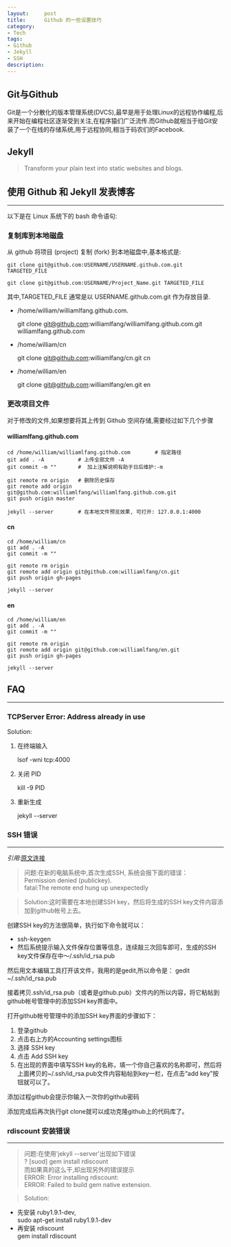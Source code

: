 ```yaml
---
layout:     post
title:      Github 的一些设置技巧
category:   
- Tech
tags: 
- Github
- Jekyll
- SSH
description: 
---
```


Git与Github
----

Git是一个分散化的版本管理系统(DVCS),最早是用于处理Linux的远程协作编程,后来开始在编程社区逐渐受到关注,在程序猿们广泛流传.而Github就相当于给Git安装了一个在线的存储系统,用于远程协同,相当于码农们的Facebook.

## Jekyll

> Transform your plain text into static websites and blogs.


## 使用 Github 和 Jekyll 发表博客
----

以下是在 Linux 系统下的 bash 命令语句:

### 复制库到本地磁盘

从 github 将项目 (project) 复制 (fork) 到本地磁盘中,基本格式是:

    git clone git@github.com:USERNAME/USERNAME.github.com.git TARGETED_FILE
    
    git clone git@github.com:USERNAME/Project_Name.git TARGETED_FILE

其中,TARGETED_FILE 通常是以 USERNAME.github.com.git 作为存放目录.

- /home/william/williamlfang.github.com. 

    git clone git@github.com:williamlfang/williamlfang.github.com.git williamlfang.github.com

- /home/william/cn

    git clone git@github.com:williamlfang/cn.git cn

- /home/william/en

    git clone git@github.com:williamlfang/en.git en


###  更改项目文件

对于修改的文件,如果想要将其上传到 Github 空间存储,需要经过如下几个步骤

#### williamlfang.github.com

    cd /home/william/williamlfang.github.com        # 指定路径
    git add . -A           # 上传全部文件 -A
    git commit -m ""       #  加上注解说明有助于日后维护:-m
    
    git remote rm origin   # 删除历史保存
    git remote add origin git@github.com:williamlfang/williamlfang.github.com.git
    git push origin master
    
    jekyll --server        # 在本地文件预览效果, 可打开: 127.0.0.1:4000

#### cn

    cd /home/william/cn
    git add . -A
    git commit -m ""
    
    git remote rm origin
    git remote add origin git@github.com:williamlfang/cn.git
    git push origin gh-pages
    
    jekyll --server

#### en

    cd /home/william/en
    git add . -A
    git commit -m ""
    
    git remote rm origin
    git remote add origin git@github.com:williamlfang/en.git
    git push origin gh-pages
    
    jekyll --server


## FAQ
----

### TCPServer Error: Address already in use

Solution:

1. 在终端输入

    lsof -wni tcp:4000

2. 关闭 PID 

    kill -9 PID

3. 重新生成

    jekyll --server


### SSH 错误
----
*引用*:[原文连接](http://blog.csdn.net/keyboardota/article/details/7603630)

> 问题:在新的电脑系统中,首次生成SSH, 系统会报下面的错误：<br>
> Permission denied (publickey). <br>
fatal:The remote end hung up unexpectedly <br>

> Solution:这时需要在本地创建SSH key，然后将生成的SSH key文件内容添加到github帐号上去。

创建SSH key的方法很简单，执行如下命令就可以：
- ssh-keygen
- 然后系统提示输入文件保存位置等信息，连续敲三次回车即可，生成的SSH key文件保存在中～/.ssh/id_rsa.pub

然后用文本编辑工具打开该文件，我用的是gedit,所以命令是：
gedit ~/.ssh/id_rsa.pub

接着拷贝.ssh/id_rsa.pub（或者是github.pub）文件内的所以内容，将它粘帖到github帐号管理中的添加SSH key界面中。

打开github帐号管理中的添加SSH key界面的步骤如下：

1. 登录github
2. 点击右上方的Accounting settings图标
3. 选择 SSH key
4. 点击 Add SSH key
5. 在出现的界面中填写SSH key的名称，填一个你自己喜欢的名称即可，然后将上面拷贝的~/.ssh/id_rsa.pub文件内容粘帖到key一栏，在点击“add key”按钮就可以了。

添加过程github会提示你输入一次你的github密码

添加完成后再次执行git clone就可以成功克隆github上的代码库了。


### rdiscount 安装错误
----
> 问题:在使用'jekyll --server'出现如下错误    <br>
  ? [suod] gem install rdiscount    <br>
  而如果真的这么干,却出现另外的错误提示   <br>
  > ERROR: Error installing rdiscount:    <br>
    ERROR: Failed to build gem native extension.

> Solution:   <br>
   - 先安装 ruby1.9.1-dev,    <br>
    sudo apt-get install ruby1.9.1-dev     <br>
   - 再安装 rdiscount    <br>
    gem install rdiscount
